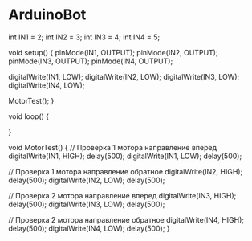 # ArduinoBot

int IN1 = 2;
int IN2 = 3;
int IN3 = 4;
int IN4 = 5;

void setup() {
  pinMode(IN1, OUTPUT);
  pinMode(IN2, OUTPUT);
  pinMode(IN3, OUTPUT);
  pinMode(IN4, OUTPUT);

  digitalWrite(IN1, LOW);
  digitalWrite(IN2, LOW);
  digitalWrite(IN3, LOW);
  digitalWrite(IN4, LOW);

  MotorTest();
}

void loop() {
  
}

void MotorTest() {
  // Проверка 1 мотора направление вперед
  digitalWrite(IN1, HIGH);
  delay(500);
  digitalWrite(IN1, LOW);
  delay(500);

  // Проверка 1 мотора направление обратное
  digitalWrite(IN2, HIGH);
  delay(500);
  digitalWrite(IN2, LOW);
  delay(500);

  // Проверка 2 мотора направление вперед
  digitalWrite(IN3, HIGH);
  delay(500);
  digitalWrite(IN3, LOW);
  delay(500);

  // Проверка 2 мотора направление обратное
  digitalWrite(IN4, HIGH);
  delay(500);
  digitalWrite(IN4, LOW);
  delay(500);
}
